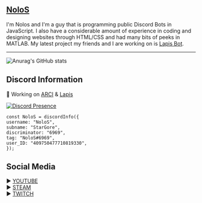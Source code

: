 ## <a href="https://lapisbot.xyz/" URL> NoloS </a>
I'm Nolos and I'm a guy that is programming public Discord Bots in JavaScript. I also have a considerable amount of experience in coding and designing websites through HTML/CSS and had many bits of peeks in MATLAB.
My latest project my friends and I are working on is <a href="https://top.gg/servers/967412084746883072" URL> Lapis Bot</a>.
_________________________________
![Anurag's GitHub stats](https://github-readme-stats.vercel.app/api?username=StarGore&show_icons=true&theme=tokyonight)
## Discord Information
🤖 Working on <a href="https://top.gg/bot/902635073608777769" URL>ARCI</a> & <a href="https:discord.gg/lapis" URL>Lapis</a>  

[![Discord Presence](https://lanyard.cnrad.dev/api/409750477710819330)](https://discord.com/users/409750477710819330)

```
const NoloS = discordInfo({
username: "NoloS",
subname: "StarGore",
discriminator: "6969",
tag: "NoloS#6969",
user_ID: "409750477710819330",
});
```
## Social Media
▶️ <a href="https://www.youtube.com/channel/UCZUsYRJwMGtYCBFoQTi22Nw" URL>YOUTUBE</a>  
▶️ <a href="https://steamcommunity.com/profiles/76561198196385243" URL>STEAM</a>  
▶️ <a href="https://twitch.tv/xstargore" URL>TWITCH</a>  
